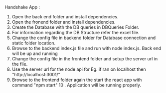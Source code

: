 Handshake App :

1. Open the back end folder and install dependencies.
2. Open the fronend folder and install dependencies.
3. Create the Database with the DB queries in DBQueries Folder.
4. For information regarding the DB Structure refer the excel file.
5. Change the config file in backend folder for Database connection and static folder location.
6. Browse to the backend index.js file and run with node index.js. Back end will be up and running
7. Change the config file in the frontend folder and setup the server url in the file.
8. Use the server url for the node api for Eg. if ran on localhost then "http://localhost:3001/"
9. Browse to the frontend folder again the start the react app with command "npm start"
10 . Application will be running properly.
